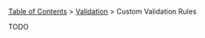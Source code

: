 [Table of Contents](tutorial-toc.html) > [Validation](tutorial-validation.html) > Custom Validation Rules

TODO
